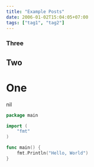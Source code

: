 ```yaml
---
title: "Example Posts"
date: 2006-01-02T15:04:05+07:00
tags: ["tag1", "tag2"]
---
```


### Three

## Two

# One

nil

```Go
package main

import (
    "fmt"
)

func main() {
    fmt.Println("Hello, World")
}
```